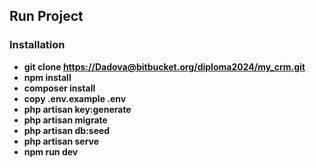
## Run Project

### Installation 

- **git clone [https://Dadova@bitbucket.org/diploma2024/my_crm.git](https://Dadova@bitbucket.org/diploma2024/my_crm.git)**
- **npm install**
- **composer install**
- **copy .env.example .env**
- **php artisan key:generate**
- **php artisan migrate**
- **php artisan db:seed**
- **php artisan serve**
- **npm run dev**


